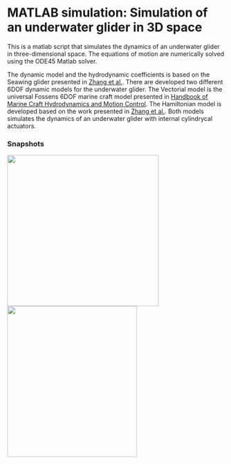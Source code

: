 # MATLAB simulation:  Simulation of an underwater glider in 3D space

This is a matlab script that simulates the dynamics of an underwater glider in three-dimensional space. The equations of motion are numerically solved using the ODE45 Matlab solver.

 The dynamic model and the hydrodynamic coefficients is based on the Seawing glider presented in [Zhang et al.](https://www.researchgate.net/publication/256817942_Spiraling_motion_of_underwater_gliders_Modeling_analysis_and_experimental_results). There are developed two different 6DOF dynamic models for the underwater glider. The Vectorial model is the universal Fossens 6DOF marine craft model presented in  [Handbook of Marine Craft Hydrodynamics and Motion Control](https://onlinelibrary.wiley.com/doi/book/10.1002/9781119994138). The Hamiltonian model is developed based on the work presented in  [Zhang et al.](https://www.researchgate.net/publication/256817942_Spiraling_motion_of_underwater_gliders_Modeling_analysis_and_experimental_results). Both models simulates the dynamics of an underwater glider with internal cylindrycal actuators. 
 
### Snapshots

<p float="left">
  <img src="https://user-images.githubusercontent.com/59923925/106399047-b691d200-6416-11eb-9be3-2dc0fb4da615.png"  width="350" height="350" />
  <img src="https://user-images.githubusercontent.com/59923925/106447037-4c624700-6481-11eb-97df-da64a1403865.png"  width="300" height="350" /> 
</p>
